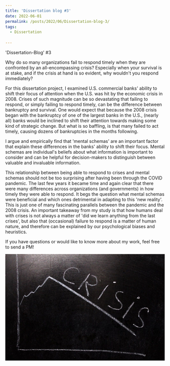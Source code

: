 ```yaml
---
title: 'Dissertation blog #3'
date: 2022-06-01
permalink: /posts/2022/06/Dissertation-blog-3/
tags:
  - Dissertation

---
```


'Dissertation-Blog' #3

Why do so many organizations fail to respond timely when they are confronted by an all-encompassing crisis? Especially when your survival is at stake, and if the crisis at hand is so evident, why wouldn't you respond immediately?
 
For this dissertation project, I examined U.S. commercial banks' ability to shift their focus of attention when the U.S. was hit by the economic crisis in 2008. Crises of such magnitude can be so devastating that failing to respond, or simply failing to respond timely, can be the difference between bankruptcy and survival. One would expect that because the 2008 crisis began with the bankruptcy of one of the largest banks in the U.S., (nearly all) banks would be inclined to shift their attention towards making some kind of strategic change. But what is so baffling, is that many failed to act timely, causing dozens of bankruptcies in the months following.
 
I argue and empirically find that 'mental schemas' are an important factor that explain these differences in the banks' ability to shift their focus. Mental schemas are individual's beliefs about what information is important to consider and can be helpful for decision-makers to distinguish between valuable and invaluable information.
 
This relationship between being able to respond to crises and mental schemas should not be too surprising after having been through the COVID pandemic. The last few years it became time and again clear that there were many differences across organizations (and governments) in how timely they were able to respond. It begs the question what mental schemas were beneficial and which ones detrimental in adapting to this 'new reality'. This is just one of many fascinating parallels between the pandemic and the 2008 crisis. An important takeaway from my study is that how humans deal with crises is not always a matter of 'did we learn anything from the last crises', but also that (occasional) failure to respond is a matter of human nature, and therefore can be explained by our psychological biases and heuristics.
 
If you have questions or would like to know more about my work, feel free to send a PM!

![](/images/blog2.jpg)